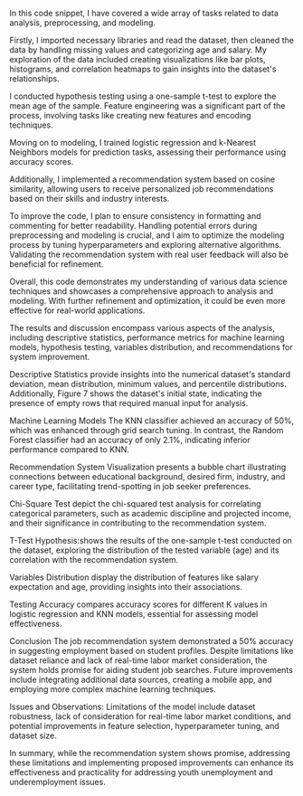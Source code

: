 In this code snippet, I have covered a wide array of tasks related to data analysis, preprocessing, and modeling.

Firstly, I imported necessary libraries and read the dataset, then cleaned the data by handling missing values and categorizing age and salary. My exploration of the data included creating visualizations like bar plots, histograms, and correlation heatmaps to gain insights into the dataset's relationships.

I conducted hypothesis testing using a one-sample t-test to explore the mean age of the sample. Feature engineering was a significant part of the process, involving tasks like creating new features and encoding techniques.

Moving on to modeling, I trained logistic regression and k-Nearest Neighbors models for prediction tasks, assessing their performance using accuracy scores.

Additionally, I implemented a recommendation system based on cosine similarity, allowing users to receive personalized job recommendations based on their skills and industry interests.

To improve the code, I plan to ensure consistency in formatting and commenting for better readability. Handling potential errors during preprocessing and modeling is crucial, and I aim to optimize the modeling process by tuning hyperparameters and exploring alternative algorithms. Validating the recommendation system with real user feedback will also be beneficial for refinement.

Overall, this code demonstrates my understanding of various data science techniques and showcases a comprehensive approach to analysis and modeling. With further refinement and optimization, it could be even more effective for real-world applications.

The results and discussion encompass various aspects of the analysis, including descriptive statistics, performance metrics for machine learning models, hypothesis testing, variables distribution, and recommendations for system improvement.

Descriptive Statistics provide insights into the numerical dataset's standard deviation, mean distribution, minimum values, and percentile distributions. Additionally, Figure 7 shows the dataset's initial state, indicating the presence of empty rows that required manual input for analysis.

Machine Learning Models The KNN classifier achieved an accuracy of 50%, which was enhanced through grid search tuning. In contrast, the Random Forest classifier had an accuracy of only 2.1%, indicating inferior performance compared to KNN.

Recommendation System Visualization presents a bubble chart illustrating connections between educational background, desired firm, industry, and career type, facilitating trend-spotting in job seeker preferences.

Chi-Square Test depict the chi-squared test analysis for correlating categorical parameters, such as academic discipline and projected income, and their significance in contributing to the recommendation system.

T-Test Hypothesis:shows the results of the one-sample t-test conducted on the dataset, exploring the distribution of the tested variable (age) and its correlation with the recommendation system.

Variables Distribution display the distribution of features like salary expectation and age, providing insights into their associations.

Testing Accuracy compares accuracy scores for different K values in logistic regression and KNN models, essential for assessing model effectiveness.

Conclusion The job recommendation system demonstrated a 50% accuracy in suggesting employment based on student profiles. Despite limitations like dataset reliance and lack of real-time labor market consideration, the system holds promise for aiding student job searches. Future improvements include integrating additional data sources, creating a mobile app, and employing more complex machine learning techniques.

Issues and Observations: Limitations of the model include dataset robustness, lack of consideration for real-time labor market conditions, and potential improvements in feature selection, hyperparameter tuning, and dataset size.

In summary, while the recommendation system shows promise, addressing these limitations and implementing proposed improvements can enhance its effectiveness and practicality for addressing youth unemployment and underemployment issues.





